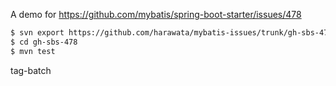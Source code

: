 A demo for https://github.com/mybatis/spring-boot-starter/issues/478

```sh
$ svn export https://github.com/harawata/mybatis-issues/trunk/gh-sbs-478
$ cd gh-sbs-478
$ mvn test
```

tag-batch
